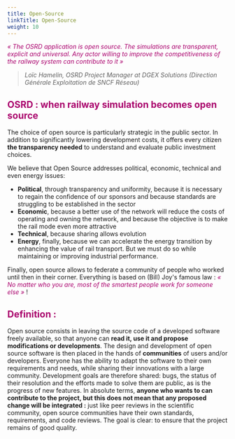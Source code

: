```yaml
---
title: Open-Source
linkTitle: Open-Source
weight: 10
---
```


*<font color=#aa026d>« The OSRD application is open source. The simulations are transparent, explicit and universal. Any actor willing to improve the competitiveness of the railway system can contribute to it »</font>*
>*Loïc Hamelin, OSRD Project Manager at DGEX Solutions (Direction Générale Exploitation de SNCF Réseau)*

## <font color=#aa026d>OSRD : when railway simulation becomes open source</font>

The choice of open source is particularly strategic in the public sector. In addition to significantly lowering development costs, it offers every citizen **the transparency needed** to understand and evaluate public investment choices.

We believe that Open Source addresses political, economic, technical and even energy issues:

- **Political**, through transparency and uniformity, because it is necessary to regain the confidence of our sponsors and because standards are struggling to be established in the sector  
- **Economic**, because a better use of the network will reduce the costs of operating and owning the network, and because the objective is to make the rail mode even more attractive
- **Technical**, because sharing allows evolution
- **Energy**, finally, because we can accelerate the energy transition by enhancing the value of rail transport. But we must do so while maintaining or improving industrial performance.

Finally, open source allows to federate a community of people who worked until then in their corner. Everything is based on (Bill) Joy's famous law : *<font color=#aa026d>« No matter who you are, most of the smartest people work for someone else »</font>* !



## <font color=#aa026d>Definition :</font>
Open source consists in leaving the source code of a developed software freely available, so that anyone can **read it, use it and propose modifications or developments**. The design and development of open source software is then placed in the hands of **communities** of users and/or developers.
Everyone has the ability to adapt the software to their own requirements and needs, while sharing their innovations with a large community. Development goals are therefore shared: bugs, the status of their resolution and the efforts made to solve them are public, as is the progress of new features.
In absolute terms, **anyone who wants to can contribute to the project, but this does not mean that any proposed change will be integrated :** just like peer reviews in the scientific community, open source communities have their own standards, requirements, and code reviews. The goal is clear: to ensure that the project remains of good quality.